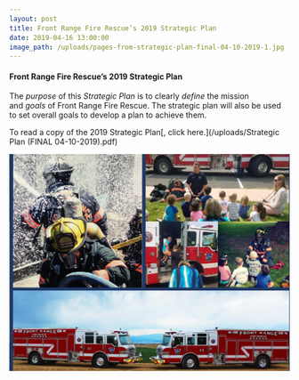 ```yaml
---
layout: post
title: Front Range Fire Rescue’s 2019 Strategic Plan
date: 2019-04-16 13:00:00
image_path: /uploads/pages-from-strategic-plan-final-04-10-2019-1.jpg
---
```


#### Front Range Fire Rescue’s 2019 Strategic Plan

The&nbsp;*purpose*&nbsp;of this&nbsp;*Strategic Plan*&nbsp;is to clearly&nbsp;*define*&nbsp;the mission and&nbsp;*goals*&nbsp;of Front Range Fire Rescue. The strategic plan will also be used to set overall goals to develop a plan to achieve them.

To read a copy of the 2019 Strategic Plan[, click here.](/uploads/Strategic Plan (FINAL 04-10-2019).pdf)

![](/uploads/pages-from-strategic-plan-final-04-10-2019.jpg)